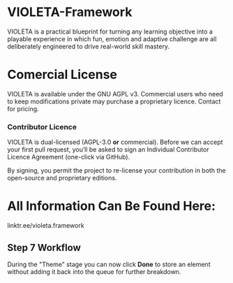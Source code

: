 # VIOLETA-Framework
VIOLETA is a practical blueprint for turning any learning objective into a playable experience in which fun, emotion and adaptive challenge are all deliberately engineered to drive real-world skill mastery.

# Comercial License
VIOLETA is available under the GNU AGPL v3.
Commercial users who need to keep modifications private may purchase a proprietary licence.
Contact for pricing.

### Contributor Licence

VIOLETA is dual-licensed (AGPL-3.0 **or** commercial).
Before we can accept your first pull request, you’ll be asked to sign
an Individual Contributor Licence Agreement (one-click via GitHub).

By signing, you permit the project to re-license your contribution in
both the open-source and proprietary editions.

# All Information Can Be Found Here:
linktr.ee/violeta.framework

## Step 7 Workflow
During the "Theme" stage you can now click **Done** to store an element without adding it back into the queue for further breakdown.
